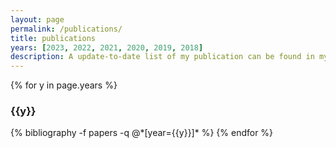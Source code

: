 ```yaml
---
layout: page
permalink: /publications/
title: publications
years: [2023, 2022, 2021, 2020, 2019, 2018]
description: A update-to-date list of my publication can be found in my <a href="https://scholar.google.com/citations?user=wt7-UUYAAAAJ&hl=en"><u>Google Scholar</u></a> page. </br> (* indicates equal contribution or corresponding author)
---
```


{% for y in page.years %}
  <h3 class="year">{{y}}</h3>
  {% bibliography -f papers -q @*[year={{y}}]* %}
{% endfor %}

